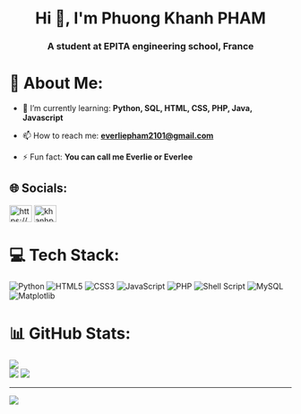 <h1 align="center">Hi 👋,  I'm Phuong Khanh PHAM</h1>
<h3 align="center">A student at EPITA engineering school, France</h3>

# 👻 About Me:

- 🌱 I’m currently learning: **Python, SQL, HTML, CSS, PHP, Java, Javascript**

- 📫 How to reach me: **everliepham2101@gmail.com**

- ⚡ Fun fact: **You can call me Everlie or Everlee**

## 🌐 Socials:
<p align="left">
<a href="https://www.linkedin.com/in/phuong-khanh-pham-36166a2b5/" target="blank"><img align="center" src="https://raw.githubusercontent.com/rahuldkjain/github-profile-readme-generator/master/src/images/icons/Social/linked-in-alt.svg" alt="https://www.linkedin.com/in/phuong-khanh-pham-36166a2b5/" height="30" width="40" /></a>
<a href="https://www.hackerrank.com/profile/khanhpham2101" target="blank"><img align="center" src="https://raw.githubusercontent.com/rahuldkjain/github-profile-readme-generator/master/src/images/icons/Social/hackerearth.svg" alt="khanhpham2101" height="30" width="40" /></a>
</p>

# 💻 Tech Stack:
![Python](https://img.shields.io/badge/python-3670A0?style=for-the-badge&logo=python&logoColor=ffdd54) ![HTML5](https://img.shields.io/badge/html5-%23E34F26.svg?style=for-the-badge&logo=html5&logoColor=white) ![CSS3](https://img.shields.io/badge/css3-%231572B6.svg?style=for-the-badge&logo=css3&logoColor=white) ![JavaScript](https://img.shields.io/badge/javascript-%23323330.svg?style=for-the-badge&logo=javascript&logoColor=%23F7DF1E) ![PHP](https://img.shields.io/badge/php-%23777BB4.svg?style=for-the-badge&logo=php&logoColor=white) ![Shell Script](https://img.shields.io/badge/shell_script-%23121011.svg?style=for-the-badge&logo=gnu-bash&logoColor=green) ![MySQL](https://img.shields.io/badge/mysql-%2300000f.svg?style=for-the-badge&logo=mysql&logoColor=blue) ![Matplotlib](https://img.shields.io/badge/Matplotlib-%23ffffff.svg?style=for-the-badge&logo=Matplotlib&logoColor=black)

# 📊 GitHub Stats:
![](https://github-readme-stats.vercel.app/api/top-langs/?username=everleepham&theme=dracula&hide_border=false&include_all_commits=false&count_private=false&layout=compact) <br/>
![](https://github-readme-stats.vercel.app/api?username=everleepham&theme=dracula&hide_border=false&include_all_commits=false&count_private=false)
![](https://github-readme-streak-stats.herokuapp.com/?user=everleepham&theme=dracula&hide_border=false)<br/>

---
[![](https://visitcount.itsvg.in/api?id=everleepham&icon=7&color=5)](https://visitcount.itsvg.in)


<!-- Proudly created with GPRM ( https://gprm.itsvg.in ) -->
